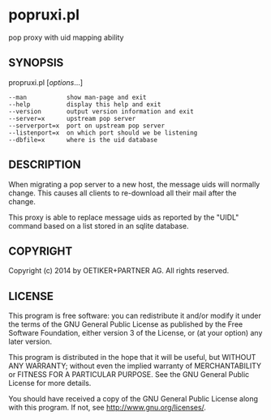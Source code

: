 popruxi.pl
==========
pop proxy with uid mapping ability

SYNOPSIS
--------
propruxi.pl [*options*...]

    --man           show man-page and exit
    --help          display this help and exit
    --version       output version information and exit
    --server=x      upstream pop server
    --serverport=x  port on upstream pop server
    --listenport=x  on which port should we be listening
    --dbfile=x      where is the uid database

DESCRIPTION
-----------
When migrating a pop server to a new host, the message uids will normally
change. This causes all clients to re-download all their mail after the
change.

This proxy is able to replace message uids as reported by the "UIDL" command
based on a list stored in an sqlite database.

COPYRIGHT
---------
Copyright (c) 2014 by OETIKER+PARTNER AG. All rights reserved.

LICENSE
-------
This program is free software: you can redistribute it and/or modify it
under the terms of the GNU General Public License as published by the Free
Software Foundation, either version 3 of the License, or (at your option)
any later version.

This program is distributed in the hope that it will be useful, but WITHOUT
ANY WARRANTY; without even the implied warranty of MERCHANTABILITY or
FITNESS FOR A PARTICULAR PURPOSE. See the GNU General Public License for
more details.

You should have received a copy of the GNU General Public License along with
this program. If not, see <http://www.gnu.org/licenses/>.
